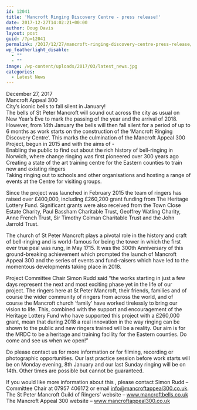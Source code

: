 ```yaml
---
id: 12041
title: 'Mancroft Ringing Discovery Centre - press release!'
date: 2017-12-27T14:02:21+00:00
author: Doug Davis
layout: post
guid: /?p=12041
permalink: /2017/12/27/mancroft-ringing-discovery-centre-press-release/
wp_featherlight_disable:
  - ""
  - ""
image: /wp-content/uploads/2017/03/latest_news.jpg
categories:
  - Latest News
---
```

December 27, 2017  
Mancroft Appeal 300  
City’s iconic bells to fall silent in January!  
The bells of St Peter Mancroft will sound out across the city as usual on New Year’s Eve to mark the passing of the year and the arrival of 2018. However, from 14th January the bells will then fall silent for a period of up to 6 months as work starts on the construction of the ‘Mancroft Ringing Discovery Centre’. This marks the culmination of the Mancroft Appeal 300 Project, begun in 2015 and with the aims of -  
Enabling the public to find out about the rich history of bell-ringing in Norwich, where change ringing was first pioneered over 300 years ago  
Creating a state of the art training centre for the Eastern counties to train new and existing ringers  
Taking ringing out to schools and other organisations and hosting a range of events at the Centre for visiting groups.

Since the project was launched in February 2015 the team of ringers has raised over £400,000, including £260,200 grant funding from The Heritage Lottery Fund. Significant grants were also received from the Town Close Estate Charity, Paul Bassham Charitable Trust, Geoffrey Watling Charity, Anne French Trust, Sir Timothy Colman Charitable Trust and the John Jarrold Trust.

The church of St Peter Mancroft plays a pivotal role in the history and craft of bell-ringing and is world-famous for being the tower in which the first ever true peal was rung, in May 1715. It was the 300th Anniversary of this ground-breaking achievement which prompted the launch of Mancroft Appeal 300 and the series of events and fund-raisers which have led to the momentous developments taking place in 2018.

Project Committee Chair Simon Rudd said “the works starting in just a few days represent the next and most exciting phase yet in the life of our project. The ringers here at St Peter Mancroft, their friends, families and of course the wider community of ringers from across the world, and of course the Mancroft church ‘family’ have worked tirelessly to bring our vision to life. This, combined with the support and encouragement of the Heritage Lottery Fund who have supported this project with a £260,000 grant, mean that during 2018 a real innovation in the way ringing can be shown to the public and new ringers trained will be a reality. Our aim is for the MRDC to be a heritage and training facility for the Eastern counties. Do come and see us when we open!”

Do please contact us for more information or for filming, recording or photographic opportunities. Our last practice session before work starts will be on Monday evening, 8th January and our last Sunday ringing will be on 14th. Other times are possible but cannot be guaranteed.

If you would like more information about this , please contact Simon Rudd – Committee Chair at 07957 406172 or email info@mancroftappeal300.co.uk.  
The St Peter Mancroft Guild of Ringers’ website – www.mancroftbells.co.uk  
The Mancroft Appeal 300 website – www.mancroftappeal300.co.uk
